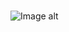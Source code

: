 ### <script>alert(Shinigami already here, get ready to death)</script>
![Image alt](https://github.com/NamelessShinigamiGreyHat/NamelessShinigamiGreyHat/raw/main/pic/gifplay.gif)
